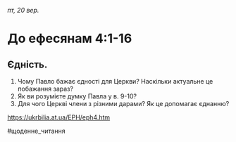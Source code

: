 
_пт, 20 вер._

# До ефесянам 4:1-16

## Єдність.
1. Чому Павло бажає єдності для Церкви? Наскільки актуальне це побажання зараз?
2. Як ви розумієте думку Павла у в. 9-10?
3. Для чого Церкві члени з різними дарами? Як це допомагає єднанню?

https://ukrbilia.at.ua/EPH/eph4.htm 

#щоденне_читання
